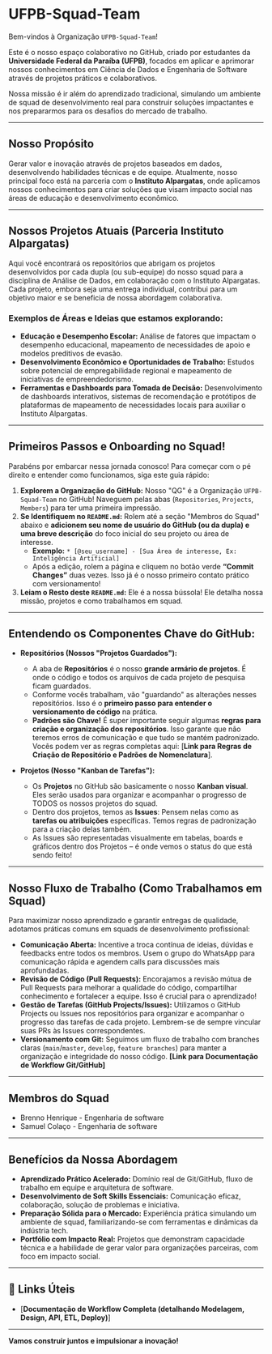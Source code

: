 #  UFPB-Squad-Team

Bem-vindos à Organização `UFPB-Squad-Team`!

Este é o nosso espaço colaborativo no GitHub, criado por estudantes da **Universidade Federal da Paraíba (UFPB)**, focados em aplicar e aprimorar nossos conhecimentos em Ciência de Dados e Engenharia de Software através de projetos práticos e colaborativos.

Nossa missão é ir além do aprendizado tradicional, simulando um ambiente de squad de desenvolvimento real para construir soluções impactantes e nos prepararmos para os desafios do mercado de trabalho.

---

##  Nosso Propósito

Gerar valor e inovação através de projetos baseados em dados, desenvolvendo habilidades técnicas e de equipe. Atualmente, nosso principal foco está na parceria com o **Instituto Alpargatas**, onde aplicamos nossos conhecimentos para criar soluções que visam impacto social nas áreas de educação e desenvolvimento econômico.

---

##  Nossos Projetos Atuais (Parceria Instituto Alpargatas)

Aqui você encontrará os repositórios que abrigam os projetos desenvolvidos por cada dupla (ou sub-equipe) do nosso squad para a disciplina de Análise de Dados, em colaboração com o Instituto Alpargatas. Cada projeto, embora seja uma entrega individual, contribui para um objetivo maior e se beneficia de nossa abordagem colaborativa.

### Exemplos de Áreas e Ideias que estamos explorando:

* **Educação e Desempenho Escolar:** Análise de fatores que impactam o desempenho educacional, mapeamento de necessidades de apoio e modelos preditivos de evasão.
* **Desenvolvimento Econômico e Oportunidades de Trabalho:** Estudos sobre potencial de empregabilidade regional e mapeamento de iniciativas de empreendedorismo.
* **Ferramentas e Dashboards para Tomada de Decisão:** Desenvolvimento de dashboards interativos, sistemas de recomendação e protótipos de plataformas de mapeamento de necessidades locais para auxiliar o Instituto Alpargatas.

---

##  Primeiros Passos e Onboarding no Squad!

Parabéns por embarcar nessa jornada conosco! Para começar com o pé direito e entender como funcionamos, siga este guia rápido:

1.  **Explorem a Organização do GitHub:** Nosso "QG" é a Organização `UFPB-Squad-Team` no GitHub! Naveguem pelas abas (`Repositories`, `Projects`, `Members`) para ter uma primeira impressão.
2.  **Se Identifiquem no `README.md`:** Rolem até a seção "Membros do Squad" abaixo e **adicionem seu nome de usuário do GitHub (ou da dupla) e uma breve descrição** do foco inicial do seu projeto ou área de interesse.
    * **Exemplo:** `* [@seu_username] - [Sua Área de interesse, Ex: Inteligência Artificial]`
    * Após a edição, rolem a página e cliquem no botão verde **“Commit Changes”** duas vezes. Isso já é o nosso primeiro contato prático com versionamento!
3.  **Leiam o Resto deste `README.md`:** Ele é a nossa bússola! Ele detalha nossa missão, projetos e como trabalhamos em squad.

---

##  Entendendo os Componentes Chave do GitHub:

* **Repositórios (Nossos "Projetos Guardados"):**
    * A aba de **Repositórios** é o nosso **grande armário de projetos**. É onde o código e todos os arquivos de cada projeto de pesquisa ficam guardados.
    * Conforme vocês trabalham, vão "guardando" as alterações nesses repositórios. Isso é o **primeiro passo para entender o versionamento de código** na prática.
    * **Padrões são Chave!** É super importante seguir algumas **regras para criação e organização dos repositórios**. Isso garante que não teremos erros de comunicação e que tudo se mantém padronizado. Vocês podem ver as regras completas aqui: [**Link para Regras de Criação de Repositório e Padrões de Nomenclatura**].

* **Projetos (Nosso "Kanban de Tarefas"):**
    * Os **Projetos** no GitHub são basicamente o nosso **Kanban visual**. Eles serão usados para organizar e acompanhar o progresso de TODOS os nossos projetos do squad.
    * Dentro dos projetos, temos as **Issues**: Pensem nelas como as **tarefas ou atribuições** específicas. Temos regras de padronização para a criação delas também.
    * As Issues são representadas visualmente em tabelas, boards e gráficos dentro dos Projetos – é onde vemos o status do que está sendo feito!

---

##  Nosso Fluxo de Trabalho (Como Trabalhamos em Squad)

Para maximizar nosso aprendizado e garantir entregas de qualidade, adotamos práticas comuns em squads de desenvolvimento profissional:

* **Comunicação Aberta:** Incentive a troca contínua de ideias, dúvidas e feedbacks entre todos os membros. Usem o grupo do WhatsApp para comunicação rápida e agendem calls para discussões mais aprofundadas.
* **Revisão de Código (Pull Requests):** Encorajamos a revisão mútua de Pull Requests para melhorar a qualidade do código, compartilhar conhecimento e fortalecer a equipe. Isso é crucial para o aprendizado!
* **Gestão de Tarefas (GitHub Projects/Issues):** Utilizamos o GitHub Projects ou Issues nos repositórios para organizar e acompanhar o progresso das tarefas de cada projeto. Lembrem-se de sempre vincular suas PRs às Issues correspondentes.
* **Versionamento com Git:** Seguimos um fluxo de trabalho com branches claras (`main`/`master`, `develop`, `feature branches`) para manter a organização e integridade do nosso código. **[Link para Documentação de Workflow Git/GitHub]**

---

## Membros do Squad

* Brenno Henrique - Engenharia de software
* Samuel Colaço - Engenharia de software

---

##  Benefícios da Nossa Abordagem

* **Aprendizado Prático Acelerado:** Domínio real de Git/GitHub, fluxo de trabalho em equipe e arquitetura de software.
* **Desenvolvimento de Soft Skills Essenciais:** Comunicação eficaz, colaboração, solução de problemas e iniciativa.
* **Preparação Sólida para o Mercado:** Experiência prática simulando um ambiente de squad, familiarizando-se com ferramentas e dinâmicas da indústria tech.
* **Portfólio com Impacto Real:** Projetos que demonstram capacidade técnica e a habilidade de gerar valor para organizações parceiras, com foco em impacto social.

---

## 🔗 Links Úteis

* [**Documentação de Workflow Completa (detalhando Modelagem, Design, API, ETL, Deploy)**]

---

**Vamos construir juntos e impulsionar a inovação!**

